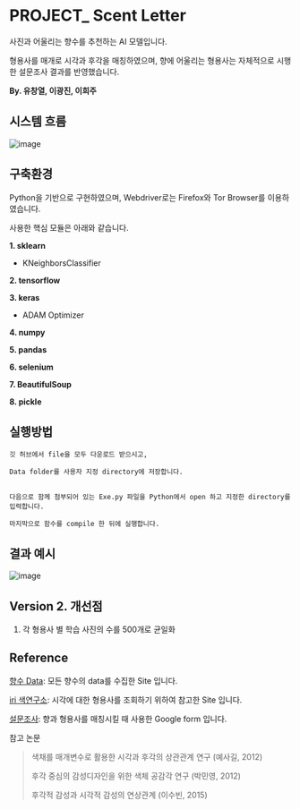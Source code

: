 # PROJECT_  Scent Letter

사진과 어울리는 향수를 추천하는 AI 모델입니다.

형용사를 매개로 시각과 후각을 매칭하였으며, 향에 어울리는 형용사는 자체적으로 시행한 설문조사 결과를 반영했습니다.

__By. 유창열, 이광진, 이희주__


## 시스템 흐름

![image](https://user-images.githubusercontent.com/59518805/72042018-84d03980-32f0-11ea-8a35-b3a04491bd36.png)

## 구축환경

Python을 기반으로 구현하였으며, Webdriver로는 Firefox와 Tor Browser를 이용하였습니다.

사용한 핵심 모듈은 아래와 같습니다.

__1. sklearn__
  * KNeighborsClassifier

__2. tensorflow__

__3. keras__
  * ADAM Optimizer
  
__4. numpy__

__5. pandas__

__6. selenium__

__7. BeautifulSoup__

__8. pickle__

## 실행방법 ##


    깃 허브에서 file을 모두 다운로드 받으시고, 

    Data folder를 사용자 지정 directory에 저장합니다. 
    
    
    다음으로 함께 첨부되어 있는 Exe.py 파일을 Python에서 open 하고 지정한 directory를 입력합니다.
    
    마지막으로 함수를 compile 한 뒤에 실행합니다.
    
## 결과 예시 ##


![image](https://user-images.githubusercontent.com/59518805/72044336-e3001b00-32f6-11ea-9829-1262e5c9ebd8.png)




## Version 2. 개선점

1. 각 형용사 별 학습 사진의 수를 500개로 균일화


   

## Reference

[향수 Data](https://www.fragrantica.com/): 모든 향수의 data를 수집한 Site 입니다. 

[iri 색연구소](http://www.iricolor.com/index3.html): 시각에 대한 형용사를 조회하기 위하여 참고한 Site 입니다.
  
[설문조사](https://forms.gle/x3TANSHC86FLNsvz5): 향과 형용사를 매칭시킬 때 사용한 Google form 입니다.

참고 논문 
  > 색채를 매개변수로 활용한 시각과 후각의 상관관계 연구 (예사길, 2012)
  > 
  > 후각 중심의 감성디자인을 위한 색체 공감각 연구 (박민영, 2012)
  >
  > 후각적 감성과 시각적 감성의 연상관계 (이수빈, 2015)
  >

